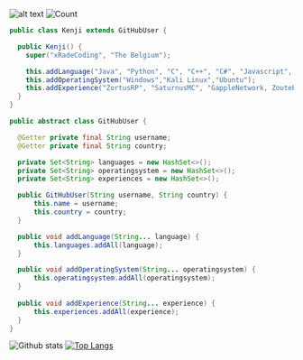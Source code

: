 
![ alt text](https://img.shields.io/twitter/follow/xRadeCoding?logo=twitter&amp;style=for-the-badge)
![Count](https://komarev.com/ghpvc/?username=xRadeCoding&color=brightgreen)

```Java
public class Kenji extends GitHubUser {

  public Kenji() {
    super("xRadeCoding", "The Belgium");

    this.addLanguage("Java", "Python", "C", "C++", "C#", "Javascript", "LUA", "PHP", "HTML", "Sass",  "CSS", "Typescript", "Assembly", "Ruby", "Kotlin", "GO", "Rust");
    this.addOperatingSystem("Windows","Kali Linux","Ubuntu");
    this.addExperience("ZortusRP", "SaturnusMC", "GappleNetwork, ZoutePopcorn", "AvantisRP", "Tedeapolis");
  }
}

public abstract class GitHubUser {

  @Getter private final String username;
  @Getter private final String country;

  private Set<String> languages = new HashSet<>();
  private Set<String> operatingsystem = new HashSet<>();
  private Set<String> experiences = new HashSet<>();

  public GitHubUser(String username, String country) {
      this.name = username;
      this.country = country;
  }

  public void addLanguage(String... language) {
      this.languages.addAll(language);
  }

  public void addOperatingSystem(String... operatingsystem) {
      this.operatingsystem.addAll(operatingsystem);
  }
  
  public void addExperience(String... experience) {
      this.experiences.addAll(experience);
  }
}
```
![Github stats](https://github-readme-stats.vercel.app/api?username=xRadeCoding&amp;theme=dark&ampg&show_icons=true&include_all_commits=true&locale=nl&count_private=true)
[![Top Langs](https://github-readme-stats.vercel.app/api/top-langs/?username=xRadeCoding&amp;theme=dark)](https://github.com/xRadeCoding/xRadeCoding)

